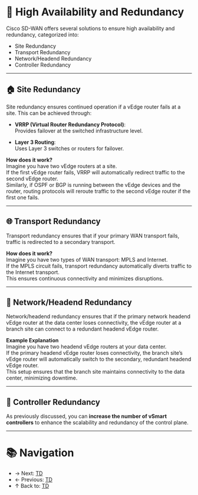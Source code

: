 # 🔄 High Availability and Redundancy

Cisco SD-WAN offers several solutions to ensure high availability and redundancy, categorized into:

- Site Redundancy
- Transport Redundancy
- Network/Headend Redundancy
- Controller Redundancy

---

## 🏠 Site Redundancy

Site redundancy ensures continued operation if a vEdge router fails at a site. This can be achieved through:

- **VRRP (Virtual Router Redundancy Protocol)**:  
  Provides failover at the switched infrastructure level.

- **Layer 3 Routing**:  
  Uses Layer 3 switches or routers for failover.

**How does it work?**  
Imagine you have two vEdge routers at a site.  
If the first vEdge router fails, VRRP will automatically redirect traffic to the second vEdge router.  
Similarly, if OSPF or BGP is running between the vEdge devices and the router, routing protocols will reroute traffic to the second vEdge router if the first one fails.

---

## 🌐 Transport Redundancy

Transport redundancy ensures that if your primary WAN transport fails, traffic is redirected to a secondary transport.

**How does it work?**  
Imagine you have two types of WAN transport: MPLS and Internet.  
If the MPLS circuit fails, transport redundancy automatically diverts traffic to the Internet transport.  
This ensures continuous connectivity and minimizes disruptions.

---

## 🏢 Network/Headend Redundancy

Network/headend redundancy ensures that if the primary network headend vEdge router at the data center loses connectivity, the vEdge router at a branch site can connect to a redundant headend vEdge router.

**Example Explanation**  
Imagine you have two headend vEdge routers at your data center.  
If the primary headend vEdge router loses connectivity, the branch site’s vEdge router will automatically switch to the secondary, redundant headend vEdge router.  
This setup ensures that the branch site maintains connectivity to the data center, minimizing downtime.

---

## 🧠 Controller Redundancy

As previously discussed, you can **increase the number of vSmart controllers** to enhance the scalability and redundancy of the control plane.

---

# 📚 Navigation
- → Next: [TD](TD)  
- ← Previous: [TD](TD)  
- ↑ Back to: [TD](TD)
